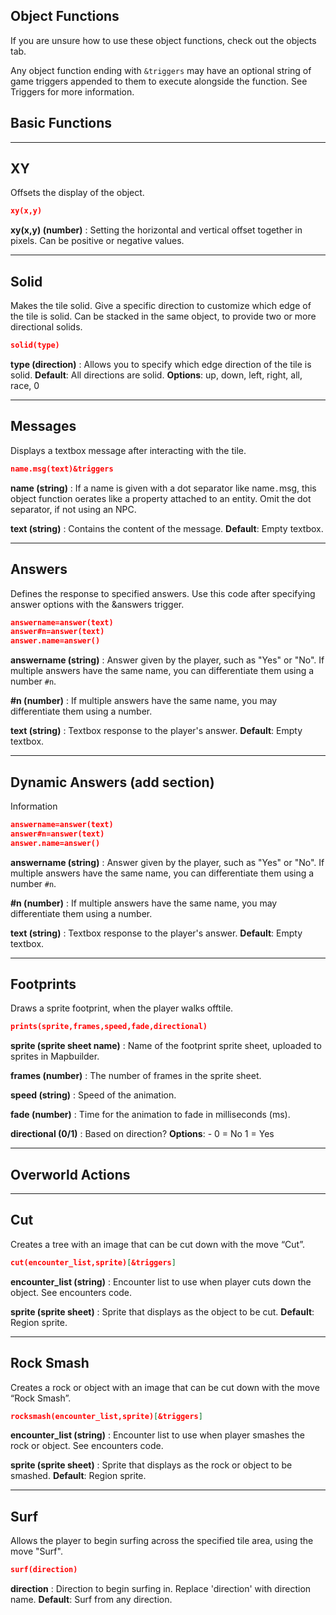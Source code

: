 ## Object Functions
If you are unsure how to use these object functions, check out the objects tab.

Any object function ending with `&triggers` may have an optional string of game triggers appended to them to execute alongside the function. See Triggers for more information.

## Basic Functions

---
## XY
Offsets the display of the object.

```json 
xy(x,y)
```

**xy(x,y) (number)**
    : Setting the horizontal and vertical offset together in pixels. Can be positive or negative values.

---

## Solid
Makes the tile solid. Give a specific direction to customize which edge of the tile is solid. Can be stacked in the same object, to provide two or more directional solids.

```json
solid(type)
```
**type (direction)**
: Allows you to specify which edge direction of the tile is solid.
**Default**: All directions are solid.
**Options**: up, down, left, right, all, race, 0

---

## Messages
Displays a textbox message after interacting with the tile.

```json title="msg" 
name.msg(text)&triggers
```
**name (string)**
: If a name is given with a dot separator like name`.`msg, this object function oerates like a property attached to an entity. Omit the dot separator, if not using an NPC.

**text (string)**
: Contains the content of the message.
**Default**: Empty textbox.

---

## Answers
Defines the response to specified answers. Use this code after specifying answer options with the &answers trigger.

```json title="answer" 
answername=answer(text)
answer#n=answer(text)
answer.name=answer()
```
**answername (string)**
: Answer given by the player, such as "Yes" or "No". If multiple answers have the same name, you can differentiate them using a number `#n`.

**#n (number)**
: If multiple answers have the same name, you may differentiate them using a number.

**text (string)**
: Textbox response to the player's answer.
**Default**: Empty textbox.

---

## Dynamic Answers (add section)
Information

```json title="codename" 
answername=answer(text)
answer#n=answer(text)
answer.name=answer()
```
**answername (string)**
: Answer given by the player, such as "Yes" or "No". If multiple answers have the same name, you can differentiate them using a number `#n`.

**#n (number)**
: If multiple answers have the same name, you may differentiate them using a number.

**text (string)**
: Textbox response to the player's answer.
**Default**: Empty textbox.

---

## Footprints
Draws a sprite footprint, when the player walks offtile.

```json title="prints" 
prints(sprite,frames,speed,fade,directional)
```
**sprite (sprite sheet name)**
: Name of the footprint sprite sheet, uploaded to sprites in Mapbuilder.

**frames (number)**
: The number of frames in the sprite sheet.

**speed (string)**
: Speed of the animation.

**fade (number)**
: Time for the animation to fade in milliseconds (ms).

**directional (0/1)** 
: Based on direction?
**Options**: - 0 = No
1 = Yes

---
## Overworld Actions

---

## Cut
Creates a tree with an image that can be cut down with the move “Cut”.

```json title="cut" 
cut(encounter_list,sprite)[&triggers]
```
**encounter_list (string)**
: Encounter list to use when player cuts down the object. See encounters code.

**sprite (sprite sheet)**
: Sprite that displays as the object to be cut.
**Default**: Region sprite.

---

## Rock Smash
Creates a rock or object with an image that can be cut down with the move “Rock Smash”.

```json title="rocksmash" 
rocksmash(encounter_list,sprite)[&triggers]
```
**encounter_list (string)**
: Encounter list to use when player smashes the rock or object. See encounters code.

**sprite (sprite sheet)**
: Sprite that displays as the rock or object to be smashed.
**Default**: Region sprite.

---

## Surf
Allows the player to begin surfing across the specified tile area, using the move "Surf".

```json title="surf" 
surf(direction)
```
**direction**
: Direction to begin surfing in. Replace 'direction' with direction name.
**Default**: Surf from any direction.
